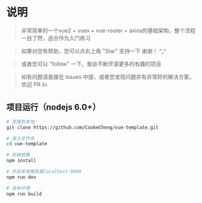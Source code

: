 # 说明

>  非常简单的一个vue2 + vuex + vue-router + axios的基础架构，整个流程一目了然，适合作为入门练习

>  如果对您有帮助，您可以点右上角 "Star" 支持一下 谢谢！ ^_^

>  或者您可以 "follow" 一下，我会不断开源更多的有趣的项目

>  如有问题请直接在 Issues 中提，或者您发现问题并有非常好的解决方案，欢迎 PR 👍

## 项目运行（nodejs 6.0+）
``` bash
# 克隆到本地
git clone https://github.com/CookeCheng/vue-template.git

# 进入文件夹
cd vue-template

# 安装依赖
npm install

# 开启本地服务器localhost:8000
npm run dev

# 发布环境
npm run build
```


